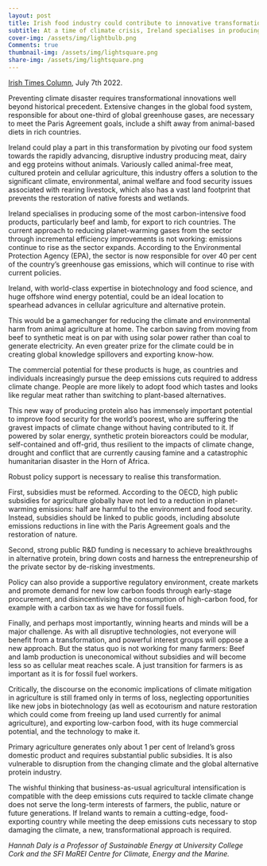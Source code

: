 ```yaml
---
layout: post
title: Irish food industry could contribute to innovative transformation by pioneering animal-free meat
subtitle: At a time of climate crisis, Ireland specialises in producing some of the most carbon-intensive food products for export to rich countries
cover-img: /assets/img/lightbulb.png
Comments: true
thumbnail-img: /assets/img/lightsquare.png
share-img: /assets/img/lightsquare.png
---
```


[Irish Times Column](https://www.irishtimes.com/environment/climate-crisis/2022/07/07/synthetic-meat-and-sustainable-food/), July 7th 2022.

Preventing climate disaster requires transformational innovations well beyond historical precedent. Extensive changes in the global food system, responsible for about one-third of global greenhouse gases, are necessary to meet the Paris Agreement goals, include a shift away from animal-based diets in rich countries.

Ireland could play a part in this transformation by pivoting our food system towards the rapidly advancing, disruptive industry producing meat, dairy and egg proteins without animals. Variously called animal-free meat, cultured protein and cellular agriculture, this industry offers a solution to the significant climate, environmental, animal welfare and food security issues associated with rearing livestock, which also has a vast land footprint that prevents the restoration of native forests and wetlands.

Ireland specialises in producing some of the most carbon-intensive food products, particularly beef and lamb, for export to rich countries. The current approach to reducing planet-warming gases from the sector through incremental efficiency improvements is not working: emissions continue to rise as the sector expands. According to the Environmental Protection Agency (EPA), the sector is now responsible for over 40 per cent of the country’s greenhouse gas emissions, which will continue to rise with current policies.

Ireland, with world-class expertise in biotechnology and food science, and huge offshore wind energy potential, could be an ideal location to spearhead advances in cellular agriculture and alternative protein.

This would be a gamechanger for reducing the climate and environmental harm from animal agriculture at home. The carbon saving from moving from beef to synthetic meat is on par with using solar power rather than coal to generate electricity. An even greater prize for the climate could be in creating global knowledge spillovers and exporting know-how.

The commercial potential for these products is huge, as countries and individuals increasingly pursue the deep emissions cuts required to address climate change. People are more likely to adopt food which tastes and looks like regular meat rather than switching to plant-based alternatives.

This new way of producing protein also has immensely important potential to improve food security for the world’s poorest, who are suffering the gravest impacts of climate change without having contributed to it. If powered by solar energy, synthetic protein bioreactors could be modular, self-contained and off-grid, thus resilient to the impacts of climate change, drought and conflict that are currently causing famine and a catastrophic humanitarian disaster in the Horn of Africa.

Robust policy support is necessary to realise this transformation.

First, subsidies must be reformed. According to the OECD, high public subsidies for agriculture globally have not led to a reduction in planet-warming emissions: half are harmful to the environment and food security. Instead, subsidies should be linked to public goods, including absolute emissions reductions in line with the Paris Agreement goals and the restoration of nature.

Second, strong public R&D funding is necessary to achieve breakthroughs in alternative protein, bring down costs and harness the entrepreneurship of the private sector by de-risking investments.

Policy can also provide a supportive regulatory environment, create markets and promote demand for new low carbon foods through early-stage procurement, and disincentivising the consumption of high-carbon food, for example with a carbon tax as we have for fossil fuels.

Finally, and perhaps most importantly, winning hearts and minds will be a major challenge. As with all disruptive technologies, not everyone will benefit from a transformation, and powerful interest groups will oppose a new approach. But the status quo is not working for many farmers: Beef and lamb production is uneconomical without subsidies and will become less so as cellular meat reaches scale. A just transition for farmers is as important as it is for fossil fuel workers.

Critically, the discourse on the economic implications of climate mitigation in agriculture is still framed only in terms of loss, neglecting opportunities like new jobs in biotechnology (as well as ecotourism and nature restoration which could come from freeing up land used currently for animal agriculture), and exporting low-carbon food, with its huge commercial potential, and the technology to make it.

Primary agriculture generates only about 1 per cent of Ireland’s gross domestic product and requires substantial public subsidies. It is also vulnerable to disruption from the changing climate and the global alternative protein industry.

The wishful thinking that business-as-usual agricultural intensification is compatible with the deep emissions cuts required to tackle climate change does not serve the long-term interests of farmers, the public, nature or future generations. If Ireland wants to remain a cutting-edge, food-exporting country while meeting the deep emissions cuts necessary to stop damaging the climate, a new, transformational approach is required.

*Hannah Daly is a Professor of Sustainable Energy at University College Cork and the SFI MaREI Centre for Climate, Energy and the Marine.*
